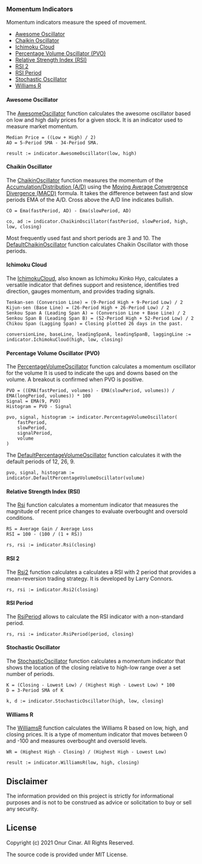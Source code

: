 ### Momentum Indicators

Momentum indicators measure the speed of movement.

- [Awesome Oscillator](#awesome-oscillator)
- [Chaikin Oscillator](#chaikin-oscillator)
- [Ichimoku Cloud](#ichimoku-cloud)
- [Percentage Volume Oscillator (PVO)](#percentage-volume-oscillator-pvo)
- [Relative Strength Index (RSI)](#relative-strength-index-rsi)
- [RSI 2](#rsi-2)
- [RSI Period](#rsi-period)
- [Stochastic Oscillator](#stochastic-oscillator)
- [Williams R](#williams-r)

#### Awesome Oscillator

The [AwesomeOscillator](https://pkg.go.dev/github.com/cinar/indicator#AwesomeOscillator) function calculates the awesome oscillator based on low and high daily prices for a given stock. It is an indicator used to measure market momentum.

```
Median Price = ((Low + High) / 2)
AO = 5-Period SMA - 34-Period SMA.
```

```Golang
result := indicator.AwesomeOscillator(low, high)
```

#### Chaikin Oscillator

The [ChaikinOscillator](https://pkg.go.dev/github.com/cinar/indicator#ChaikinOscillator) function measures the momentum of the [Accumulation/Distribution (A/D)](volume_indicators.md#accumulationdistribution-ad) using the [Moving Average Convergence Divergence (MACD)](trend_indicators.md#moving-average-convergence-divergence-macd) formula. It takes the difference between fast and slow periods EMA of the A/D. Cross above the A/D line indicates bullish.

```
CO = Ema(fastPeriod, AD) - Ema(slowPeriod, AD)
```

```Golang
co, ad := indicator.ChaikinOscillator(fastPeriod, slowPeriod, high, low, closing)
```

Most frequently used fast and short periods are 3 and 10. The [DefaultChaikinOscillator](https://pkg.go.dev/github.com/cinar/indicator#DefaultChaikinOscillator) function calculates Chaikin Oscillator with those periods.

#### Ichimoku Cloud

The [IchimokuCloud](https://pkg.go.dev/github.com/cinar/indicator#IchimokuCloud), also known as Ichimoku Kinko Hyo, calculates a versatile indicator that defines support and resistence, identifies tred direction, gauges momentum, and provides trading signals.

```
Tenkan-sen (Conversion Line) = (9-Period High + 9-Period Low) / 2
Kijun-sen (Base Line) = (26-Period High + 26-Period Low) / 2
Senkou Span A (Leading Span A) = (Conversion Line + Base Line) / 2
Senkou Span B (Leading Span B) = (52-Period High + 52-Period Low) / 2
Chikou Span (Lagging Span) = Closing plotted 26 days in the past.
```

```Golang
conversionLine, baseLine, leadingSpanA, leadingSpanB, laggingLine := indicator.IchimokuCloud(high, low, closing)
```

#### Percentage Volume Oscillator (PVO)

The [PercentageVolumeOscillator](https://pkg.go.dev/github.com/cinar/indicator#PercentageVolumeOscillator) function calculates a momentum oscillator for the volume It is used to indicate the ups and downs based on the volume. A breakout is confirmed when PVO is positive.

```
PVO = ((EMA(fastPeriod, volumes) - EMA(slowPeriod, volumes)) / EMA(longPeriod, volumes)) * 100
Signal = EMA(9, PVO)
Histogram = PVO - Signal
```

```Golang
pvo, signal, histogram := indicator.PercentageVolumeOscillator(
    fastPeriod, 
    slowPeriod, 
    signalPeriod, 
    volume
)
```

The [DefaultPercentageVolumeOscillator](https://pkg.go.dev/github.com/cinar/indicator#DefaultPercentageVolumeOscillator) function calculates it with the default periods of 12, 26, 9.

```Golang
pvo, signal, histogram := indicator.DefaultPercentageVolumeOscillator(volume)
```

#### Relative Strength Index (RSI)

The [Rsi](https://pkg.go.dev/github.com/cinar/indicator#Rsi) function calculates a momentum indicator that measures the magnitude of recent price changes to evaluate overbought and oversold conditions.

```
RS = Average Gain / Average Loss
RSI = 100 - (100 / (1 + RS))
```

```Golang
rs, rsi := indicator.Rsi(closing)
```

#### RSI 2

The [Rsi2](https://pkg.go.dev/github.com/cinar/indicator#Rsi2) function calculates a calculates a RSI with 2 period that provides a mean-reversion trading strategy. It is developed by Larry Connors.

```Golang
rs, rsi := indicator.Rsi2(closing)
```

#### RSI Period

The [RsiPeriod](https://pkg.go.dev/github.com/cinar/indicator#RsiPeriod) allows to calculate the RSI indicator with a non-standard period.

```Golang
rs, rsi := indicator.RsiPeriod(period, closing)
```

#### Stochastic Oscillator

The [StochasticOscillator](https://pkg.go.dev/github.com/cinar/indicator#StochasticOscillator) function calculates a momentum indicator that shows the location of the closing relative to high-low range over a set number of periods.

```
K = (Closing - Lowest Low) / (Highest High - Lowest Low) * 100
D = 3-Period SMA of K
```

```Golang
k, d := indicator.StochasticOscillator(high, low, closing)
```

#### Williams R

The [WilliamsR](https://pkg.go.dev/github.com/cinar/indicator#WilliamsR) function calculates the Williams R based on low, high, and closing prices. It is a type of momentum indicator that moves between 0 and -100 and measures overbought and oversold levels.

```
WR = (Highest High - Closing) / (Highest High - Lowest Low)
```

```Golang
result := indicator.WilliamsR(low, high, closing)
```

## Disclaimer

The information provided on this project is strictly for informational purposes and is not to be construed as advice or solicitation to buy or sell any security.

## License

Copyright (c) 2021 Onur Cinar. All Rights Reserved.

The source code is provided under MIT License.
